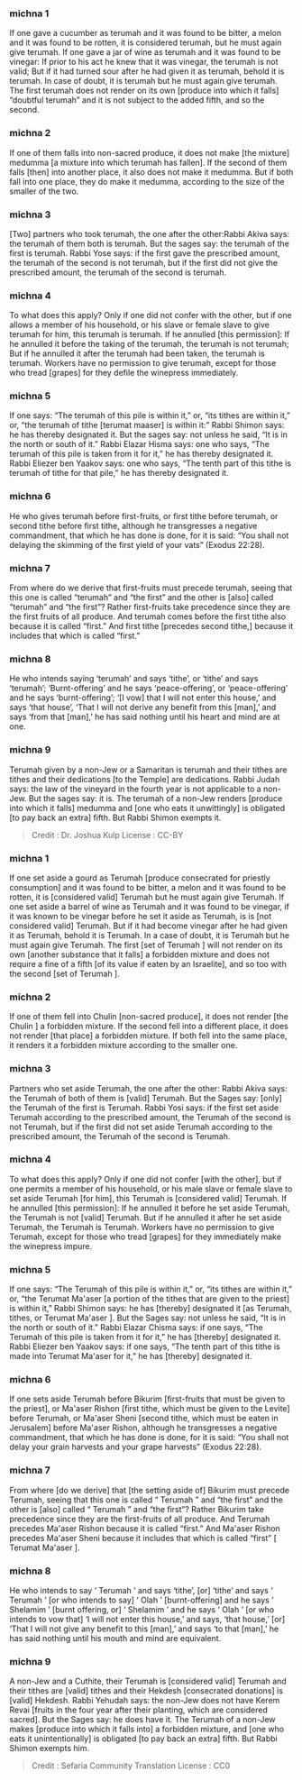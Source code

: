 
### michna 1
If one gave a cucumber as terumah and it was found to be bitter, a melon and it was found to be rotten, it is considered terumah, but he must again give terumah. If one gave a jar of wine as terumah and it was found to be vinegar: If prior to his act he knew that it was vinegar, the terumah is not valid; But if it had turned sour after he had given it as terumah, behold it is terumah. In case of doubt, it is terumah but he must again give terumah. The first terumah does not render on its own [produce into which it falls] “doubtful terumah” and it is not subject to the added fifth, and so the second.

### michna 2
If one of them falls into non-sacred produce, it does not make [the mixture] medumma [a mixture into which terumah has fallen]. If the second of them falls [then] into another place, it also does not make it medumma. But if both fall into one place, they do make it medumma, according to the size of the smaller of the two.

### michna 3
[Two] partners who took terumah, the one after the other:Rabbi Akiva says: the terumah of them both is terumah. But the sages say: the terumah of the first is terumah. Rabbi Yose says: if the first gave the prescribed amount, the terumah of the second is not terumah, but if the first did not give the prescribed amount, the terumah of the second is terumah.

### michna 4
To what does this apply? Only if one did not confer with the other, but if one allows a member of his household, or his slave or female slave to give terumah for him, this terumah is terumah. If he annulled [this permission]: If he annulled it before the taking of the terumah, the terumah is not terumah; But if he annulled it after the terumah had been taken, the terumah is terumah. Workers have no permission to give terumah, except for those who tread [grapes] for they defile the winepress immediately.

### michna 5
If one says: “The terumah of this pile is within it,” or, “its tithes are within it,” or, “the terumah of tithe [terumat maaser] is within it:” Rabbi Shimon says: he has thereby designated it. But the sages say: not unless he said, “It is in the north or south of it.” Rabbi Elazar Hisma says: one who says, “The terumah of this pile is taken from it for it,” he has thereby designated it. Rabbi Eliezer ben Yaakov says: one who says, “The tenth part of this tithe is terumah of tithe for that pile,” he has thereby designated it.

### michna 6
He who gives terumah before first-fruits, or first tithe before terumah, or second tithe before first tithe, although he transgresses a negative commandment, that which he has done is done, for it is said: “You shall not delaying the skimming of the first yield of your vats” (Exodus 22:28).

### michna 7
From where do we derive that first-fruits must precede terumah, seeing that this one is called “terumah” and “the first” and the other is [also] called “terumah” and “the first”? Rather first-fruits take precedence since they are the first fruits of all produce. And terumah comes before the first tithe also because it is called “first.” And first tithe [precedes second tithe,] because it includes that which is called “first.”

### michna 8
He who intends saying ‘terumah’ and says ‘tithe’, or ‘tithe’ and says ‘terumah’; ‘Burnt-offering’ and he says ‘peace-offering’, or ‘peace-offering’ and he says ‘burnt-offering’; ‘[I vow] that I will not enter this house,’ and says ‘that house’, ‘That I will not derive any benefit from this [man],’ and says ‘from that [man],’ he has said nothing until his heart and mind are at one.

### michna 9
Terumah given by a non-Jew or a Samaritan is terumah and their tithes are tithes and their dedications [to the Temple] are dedications. Rabbi Judah says: the law of the vineyard in the fourth year is not applicable to a non-Jew. But the sages say: it is. The terumah of a non-Jew renders [produce into which it falls] medumma and [one who eats it unwittingly] is obligated [to pay back an extra] fifth. But Rabbi Shimon exempts it.

>Credit : Dr. Joshua Kulp
>License : CC-BY
### michna 1
If one set aside a gourd as Terumah [produce consecrated for priestly consumption] and it was found to be bitter, a melon and it was found to be rotten, it is [considered valid] Terumah but he must again give Terumah. If one set aside a barrel of wine as Terumah and it was found to be vinegar, if it was known to be vinegar before he set it aside as Terumah, is is [not considered valid] Terumah. But if it had become vinegar after he had given it as Terumah, behold it is Terumah. In a case of doubt, it is Terumah but he must again give Terumah. The first [set of Terumah ] will not render on its own [another substance that it falls] a forbidden mixture and does not require a fine of a fifth [of its value if eaten by an Israelite], and so too with the second [set of Terumah ].

### michna 2
If one of them fell into Chulin [non-sacred produce], it does not render [the Chulin ] a forbidden mixture. If the second fell into a different place, it does not render [that place] a forbidden mixture. If both fell into the same place, it renders it a forbidden mixture according to the smaller one.

### michna 3
Partners who set aside Terumah, the one after the other: Rabbi Akiva says: the Terumah of both of them is [valid] Terumah. But the Sages say: [only] the Terumah of the first is Terumah. Rabbi Yosi says: if the first set aside Terumah according to the prescribed amount, the Terumah of the second is not Terumah, but if the first did not set aside Terumah according to the prescribed amount, the Terumah of the second is Terumah.

### michna 4
To what does this apply? Only if one did not confer [with the other], but if one permits a member of his household, or his male slave or female slave to set aside Terumah [for him], this Terumah is [considered valid] Terumah. If he annulled [this permission]: If he annulled it before he set aside Terumah, the Terumah is not [valid] Terumah. But if he annulled it after he set aside Terumah, the Terumah is Terumah. Workers have no permission to give Terumah, except for those who tread [grapes] for they immediately make the winepress impure.

### michna 5
If one says: “The Terumah of this pile is within it,” or, “its tithes are within it,” or, “the Terumat Ma'aser [a portion of the tithes that are given to the priest] is within it,” Rabbi Shimon says: he has [thereby] designated it [as Terumah, tithes, or Terumat Ma'aser ]. But the Sages say: not unless he said, “It is in the north or south of it.” Rabbi Elazar Chisma says: if one says, “The Terumah of this pile is taken from it for it,” he has [thereby] designated it. Rabbi Eliezer ben Yaakov says: if one says, “The tenth part of this tithe is made into Terumat Ma'aser for it,” he has [thereby] designated it.

### michna 6
If one sets aside Terumah before Bikurim [first-fruits that must be given to the priest], or Ma'aser Rishon [first tithe, which must be given to the Levite] before Terumah, or Ma'aser Sheni [second tithe, which must be eaten in Jerusalem] before Ma'aser Rishon, although he transgresses a negative commandment, that which he has done is done, for it is said: “You shall not delay your grain harvests and your grape harvests” (Exodus 22:28).

### michna 7
From where [do we derive] that [the setting aside of] Bikurim must precede Terumah, seeing that this one is called “ Terumah ” and “the first” and the other is [also] called “ Terumah ” and “the first”? Rather Bikurim take precedence since they are the first-fruits of all produce. And Terumah precedes Ma'aser Rishon because it is called “first.” And Ma'aser Rishon precedes Ma'aser Sheni because it includes that which is called “first” [ Terumat Ma'aser ].

### michna 8
He who intends to say ‘ Terumah ’ and says ‘tithe’, [or] ‘tithe’ and says ‘ Terumah ’ [or who intends to say] ‘ Olah ’ [burnt-offering] and he says ‘ Shelamim ’ [burnt offering, or] ‘ Shelamim ’ and he says ‘ Olah ’ [or who intends to vow that] ‘I will not enter this house,’ and says, ‘that house,’ [or] ‘That I will not give any benefit to this [man],’ and says ‘to that [man],’ he has said nothing until his mouth and mind are equivalent.

### michna 9
A non-Jew and a Cuthite, their Terumah is [considered valid] Terumah and their tithes are [valid] tithes and their Hekdesh [consecrated donations] is [valid] Hekdesh. Rabbi Yehudah says: the non-Jew does not have Kerem Revai [fruits in the four year after their planting, which are considered sacred]. But the Sages say: he does have it. The Terumah of a non-Jew makes [produce into which it falls into] a forbidden mixture, and [one who eats it unintentionally] is obligated [to pay back an extra] fifth. But Rabbi Shimon exempts him.

>Credit : Sefaria Community Translation
>License : CC0